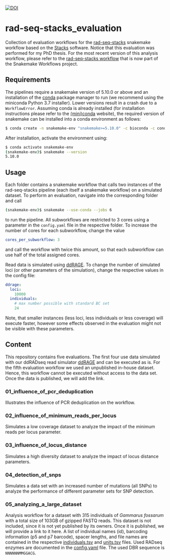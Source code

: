 [![DOI](https://zenodo.org/badge/DOI/10.5281/zenodo.4420213.svg)](https://doi.org/10.5281/zenodo.4420213)

# rad-seq-stacks_evaluation
Collection of evaluation workflows for the [rad-seq-stacks](https://github.com/snakemake-workflows/rad-seq-stacks) snakemake workflow based on the [Stacks](http://catchenlab.life.illinois.edu/stacks/) software. Notice that this evaluation was performed for my PhD thesis. For the most recent version of this analysis workflow, please refer to the [rad-seq-stacks workflow](https://github.com/snakemake-workflows/rad-seq-stacks) that is now part of the Snakemake Workflows project.


## Requirements
The pipelines require a snakemake version of 5.10.0 or above and an installation of the [conda](https://docs.conda.io/en/latest/miniconda.html) package manager to run (we recommend using the miniconda Python 3.7 installer).
Lower versions result in a crash due to a `WorkflowError`.
Assuming conda is already installed (for installation instructions please refer to the [(mini)conda](https://docs.conda.io/en/latest/miniconda.html) website), the required version of snakemake can be installed into a conda environment as follows:
```bash
$ conda create -n snakemake-env "snakemake>=5.10.0" -c bioconda -c conda-forge
```
After installation, activate the environment using:
```bash
$ conda activate snakemake-env
(snakemake-env)$ snakemake --version
5.10.0
```

## Usage
Each folder contains a snakemake workflow that calls two instances of the rad-seq-stacks pipeline (each itself a snakemake workflow) on a simulated dataset.
To perform an evaluation, navigate into the corresponding folder and call
```bash
(snakemake-env)$ snakemake --use-conda --jobs 6
```
to run the pipeline.
All subworkflows are restricted to 3 cores using a parameter in the `config.yaml` file in the respective folder.
To increase the number of cores for each subworkflow, change the value
```yaml
cores_per_subworkflow: 3
```
and call the workflow with twice this amount, so that each subworkflow can use half of the total assigned cores.

Read data is simulated using [ddRAGE](https://ddrage.readthedocs.io/en/latest/).
To change the number of simulated loci (or other parameters of the simulation), change the respective values in the config file:
```yaml
ddrage:
  loci:
    10000
  individuals:
    # max number possible with standard BC set
    24
```
Note, that smaller instances (less loci, less individuals or less coverage) will execute faster, however some effects observed in the evaluation might not be visible with these parameters.


## Content
This repository contains five evaluations.
The first four use data simulated with our ddRADseq read simulator [ddRAGE](https://ddrage.readthedocs.io/en/latest/) and can be executed as is.
For the fifth evaluation workflow we used an unpublished in-house dataset.
Hence, this workflow cannot be executed without access to the data set.
Once the data is published, we will add the link.

### 01_influence_of_pcr_deduplication
Illustrates the influence of PCR deduplication on the workflow.

### 02_influence_of_minimum_reads_per_locus
Simulates a low coverage dataset to analyze the impact of the minimum reads per locus parameter.

### 03_influence_of_locus_distance
Simulates a high diversity dataset to analyze the impact of locus distance parameters.

### 04_detection_of_snps
Simulates a data set with an increased number of mutations (all SNPs) to analyze the performance of different parameter sets for SNP detection.

### 05_analyzing_a_large_dataset
Analysis workflow for a dataset with 315 individuals of *Gammarus fossarum* with a total size of 103GB of gzipped FASTQ reads.
This dataset is not included, since it is not yet published by its owners.
Once it is published, we will provide a link to it here.
A list of individual names (id), barcoding information (p5 and p7 barcode), spacer lengths, and file names are contained in the respective [individuals.tsv](https://github.com/HenningTimm/rad-seq-stacks_evaluation/blob/master/05_analyzing_a_large_dataset/pipeline_with_dedup/individuals.tsv) and [units.tsv](https://github.com/HenningTimm/rad-seq-stacks_evaluation/blob/master/05_analyzing_a_large_dataset/pipeline_with_dedup/units.tsv) files. Used RADseq enzymes are documented in the [config.yaml](https://github.com/HenningTimm/rad-seq-stacks_evaluation/blob/master/05_analyzing_a_large_dataset/pipeline_with_dedup/config.yaml) file. The used DBR sequence is `NNNNNNMMGGACG`.
